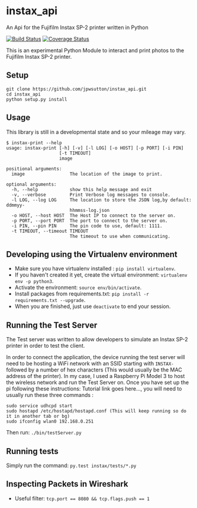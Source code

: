 # instax_api
An Api for the Fujifilm Instax SP-2 printer written in Python

[![Build Status](https://img.shields.io/travis/jpwsutton/instax_api/master.svg)](https://travis-ci.org/jpwsutton/instax_api)
[![Coverage Status](https://img.shields.io/coveralls/jpwsutton/instax_api/master.svg)](https://coveralls.io/github/jpwsutton/instax_api?branch=master)

This is an experimental Python Module to interact and print photos to the Fujifilm Instax SP-2 printer.


## Setup

```
git clone https://github.com/jpwsutton/instax_api.git
cd instax_api
python setup.py install
```

## Usage

This library is still in a developmental state and so your mileage may vary.

```
$ instax-print --help
usage: instax-print [-h] [-v] [-l LOG] [-o HOST] [-p PORT] [-i PIN]
                    [-t TIMEOUT]
                    image

positional arguments:
  image                 The location of the image to print.

optional arguments:
  -h, --help            show this help message and exit
  -v, --verbose         Print Verbose log messages to console.
  -l LOG, --log LOG     The location to store the JSON log,by default: ddmmyy-
                        hhmmss-log.json
  -o HOST, --host HOST  The Host IP to connect to the server on.
  -p PORT, --port PORT  The port to connect to the server on.
  -i PIN, --pin PIN     The pin code to use, default: 1111.
  -t TIMEOUT, --timeout TIMEOUT
                        The timeout to use when communicating.
```

## Developing using the Virtualenv environment

* Make sure you have virtualenv installed : `pip install virtualenv`.
* If you haven't created it yet, create the virtual environment: `virtualenv env -p python3`.
* Activate the environment: `source env/bin/activate`.
* Install packages from requirements.txt: `pip install -r requirements.txt --upgrade`.
* When you are finished, just use `deactivate` to end your session.

## Running the Test Server

The Test server was written to allow developers to simulate an Instax SP-2 printer in order to test the client.

In order to connect the application, the device running the test server will need to be hosting a WiFi network with an SSID starting with `INSTAX-` followed by a number of hex characters (This would usually be the MAC address of the printer). In my case, I used a Raspberry Pi Model 3 to host the wireless network and run the Test Server on.
Once you have set up the pi following these instructions: Tutorial link goes here..., you will need to usually run these three commands :

```
sudo service udhcpd start
sudo hostapd /etc/hostapd/hostapd.conf (This will keep running so do it in another tab or bg)
sudo ifconfig wlan0 192.168.0.251
```

Then run: `./bin/testServer.py`

## Running tests
Simply run the command: `py.test instax/tests/*.py`


## Inspecting Packets in Wireshark
* Useful filter: `tcp.port == 8080 && tcp.flags.push == 1`
